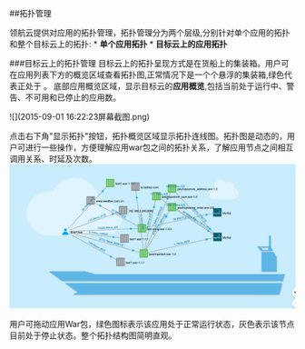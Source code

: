 ##拓扑管理

领航云提供对应用的拓扑管理，拓扑管理分为两个层级,分别针对单个应用的拓扑和整个目标云上的拓扑:
* 
**单个应用拓扑**
* 
**目标云上的应用拓扑**

###目标云上的拓扑管理
目标云上的拓扑呈现方式是在货船上的集装箱。用户可在应用列表下方的概览区域查看拓扑图,正常情况下是一个个悬浮的集装箱,绿色代表正处于
。
底部应用概览区域，显示目标云的**应用概览**,包括当前处于运行中、警告、不可用和已停止的应用数。

![](2015-09-01 16:22:23屏幕截图.png)

点击右下角"显示拓扑"按钮，拓扑概览区域显示拓扑连线图。拓扑图是动态的，用户可进行一些操作，方便理解应用war包之间的拓扑关系，了解应用节点之间相互调用关系、时延及次数。
![](22.png)

用户可拖动应用War包，绿色图标表示该应用处于正常运行状态，灰色表示该节点目前处于停止状态。整个拓扑结构图简明直观。




